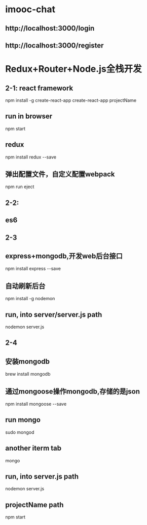 # imooc-chat

## http://localhost:3000/login

## http://localhost:3000/register

# Redux+Router+Node.js全栈开发


## 2-1: react framework
npm install -g create-react-app
create-react-app projectName
## run in browser
npm start
## redux
npm install redux --save
## 弹出配置文件，自定义配置webpack
npm run eject


## 2-2: 
## es6


## 2-3
## express+mongodb,开发web后台接口
npm install express --save
## 自动刷新后台
npm install -g nodemon
## run, into server/server.js path
nodemon server.js
 

## 2-4
## 安装mongodb
brew install mongodb
## 通过mongoose操作mongodb,存储的是json
npm install mongoose --save
## run mongo
sudo mongod
## another iterm tab
mongo
## run, into server.js path
nodemon server.js
## projectName path
npm start
